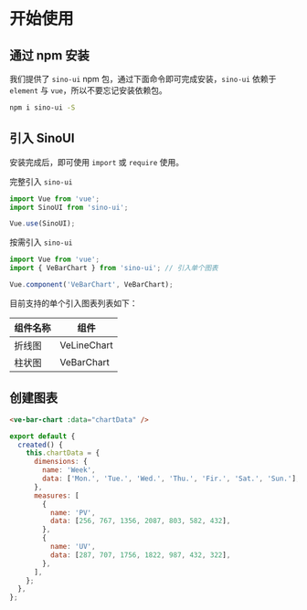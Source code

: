 # 开始使用

## 通过 npm 安装

我们提供了 `sino-ui` npm 包，通过下面命令即可完成安装，`sino-ui` 依赖于 `element` 与 `vue`，所以不要忘记安装依赖包。

```bash
npm i sino-ui -S
```

## 引入 SinoUI

安装完成后，即可使用 `import` 或 `require` 使用。

完整引入 `sino-ui`

```js
import Vue from 'vue';
import SinoUI from 'sino-ui';

Vue.use(SinoUI);
```

按需引入 `sino-ui`

```js
import Vue from 'vue';
import { VeBarChart } from 'sino-ui'; // 引入单个图表

Vue.component('VeBarChart', VeBarChart);
```

目前支持的单个引入图表列表如下：

| 组件名称 | 组件        |
| -------- | ----------- |
| 折线图   | VeLineChart |
| 柱状图   | VeBarChart  |

## 创建图表

```html
<ve-bar-chart :data="chartData" />
```

```js
export default {
  created() {
    this.chartData = {
      dimensions: {
        name: 'Week',
        data: ['Mon.', 'Tue.', 'Wed.', 'Thu.', 'Fir.', 'Sat.', 'Sun.'],
      },
      measures: [
        {
          name: 'PV',
          data: [256, 767, 1356, 2087, 803, 582, 432],
        },
        {
          name: 'UV',
          data: [287, 707, 1756, 1822, 987, 432, 322],
        },
      ],
    };
  },
};
```
